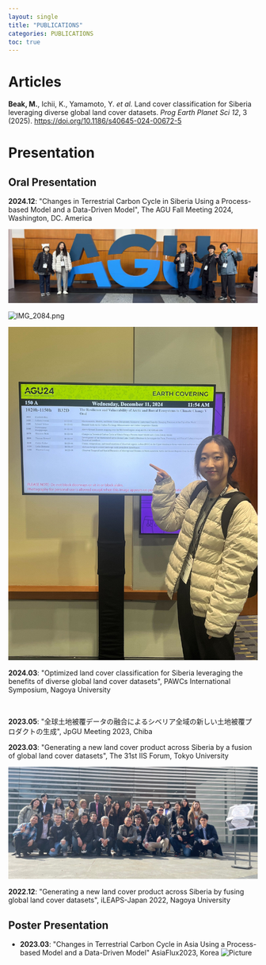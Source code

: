 ```yaml
---
layout: single
title: "PUBLICATIONS"
categories: PUBLICATIONS
toc: true
---
```




# Articles

**Beak, M.**, Ichii, K., Yamamoto, Y. *et al.* Land cover classification for Siberia leveraging diverse global land cover datasets. *Prog Earth Planet Sci* *12*, 3 (2025). https://doi.org/10.1186/s40645-024-00672-5



# Presentation

## Oral Presentation

**2024.12**: "Changes in Terrestrial Carbon Cycle in Siberia Using a Process-based Model and a Data-Driven Model", The AGU Fall Meeting 2024, Washington, DC. America

![iOS 이미지.jpg](../images/2025-01-08-second/317a9ce33f9a97b868989110589018d4f3e745f6.jpg)

![IMG_2084.png](../images/2025-01-08-second/7d0a7b7c4bf453aa5590d6bf38f681623076cf94.png)

![IMG_2081.jpg](../images/2025-01-08-second/6e49fcfeed7cf4227980433648e644b785942c8d.jpg)



**2024.03**: "Optimized land cover classification for Siberia leveraging the benefits of diverse global land cover datasets", PAWCs International Symposium, Nagoya University

<img title="" src="https://enpawcs.home.blog/wp-content/uploads/2024/03/img_8532.jpg" alt="" width="463" data-align="center">

**2023.05**: "全球土地被覆データの融合によるシベリア全域の新しい土地被覆プロダクトの生成", JpGU Meeting 2023, Chiba

**2023.03**: "Generating a new land cover product across Siberia by a fusion of global land cover datasets", The 31st IIS Forum, Tokyo University

![](../images/2025-01-08-second/2025-01-08-21-20-10-image.png)

**2022.12**: "Generating a new land cover product across Siberia by fusing global land cover datasets", iLEAPS-Japan 2022, Nagoya University



## 

## Poster Presentation

- **2023.03**: "Changes in Terrestrial Carbon Cycle in Asia Using a Process-based Model and a Data-Driven Model" AsiaFlux2023, Korea ![Picture](https://ichiilab.weebly.com/uploads/1/0/9/1/109128265/published/img-1977.jpg?1704198328)
  
  
  
  # 
